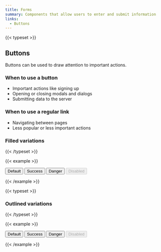 ```yaml
---
title: Forms
summary: Components that allow users to enter and submit information
links:
  - Buttons
---
```


{{< typeset >}}

## Buttons

Buttons can be used to draw attention to important actions.

### When to use a button

- Important actions like signing up
- Opening or closing modals and dialogs
- Submitting data to the server

### When to use a regular link

- Navigating between pages
- Less popular or less important actions

### Filled variations

{{< /typeset >}}

{{< example >}}

<button class="uw-button-filled">Default</button>
<button class="uw-button-filled uw-button--success">Success</button>
<button class="uw-button-filled uw-button--danger">Danger</button>
<button class="uw-button-filled" disabled>Disabled</button>

{{< /example >}}

{{< typeset >}}

### Outlined variations

{{< /typeset >}}

{{< example >}}

<button class="uw-button-outlined">Default</button>
<button class="uw-button-outlined uw-button--success">Success</button>
<button class="uw-button-outlined uw-button--danger">Danger</button>
<button class="uw-button-outlined" disabled>Disabled</button>

{{< /example >}}
